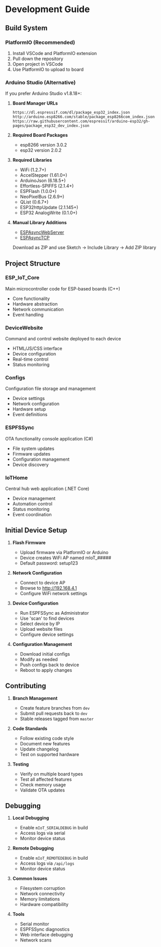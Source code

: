 # Development Guide

## Build System

### PlatformIO (Recommended)
1. Install VSCode and PlatformIO extension
2. Pull down the repository
3. Open project in VSCode
4. Use PlatformIO to upload to board

### Arduino Studio (Alternative)
If you prefer Arduino Studio v1.8.18+:

1. **Board Manager URLs**
   ```
   https://dl.espressif.com/dl/package_esp32_index.json
   http://arduino.esp8266.com/stable/package_esp8266com_index.json
   https://raw.githubusercontent.com/espressif/arduino-esp32/gh-pages/package_esp32_dev_index.json
   ```

2. **Required Board Packages**
   - esp8266 version 3.0.2
   - esp32 version 2.0.2

3. **Required Libraries**
   * WiFi (1.2.7+)
   * AccelStepper (1.61.0+)
   * ArduinoJson (6.18.5+)
   * Effortless-SPIFFS (2.1.4+)
   * ESPFlash (1.0.0+)
   * NeoPixelBus (2.6.9+)
   * QList (0.6.7+)
   * ESP32httpUpdate (2.1.145+)
   * ESP32 AnalogWrite (0.1.0+)

4. **Manual Library Additions**
   * [ESPAsyncWebServer](https://github.com/me-no-dev/ESPAsyncWebServer)
   * [ESPAsyncTCP](https://github.com/me-no-dev/ESPAsyncTCP)
   
   Download as ZIP and use Sketch -> Include Library -> Add ZIP library

## Project Structure

### ESP_IoT_Core
Main microcontroller code for ESP-based boards (C++)
- Core functionality
- Hardware abstraction
- Network communication
- Event handling

### DeviceWebsite
Command and control website deployed to each device
- HTML/JS/CSS interface
- Device configuration
- Real-time control
- Status monitoring

### Configs
Configuration file storage and management
- Device settings
- Network configuration
- Hardware setup
- Event definitions

### ESPFSSync
OTA functionality console application (C#)
- File system updates
- Firmware updates
- Configuration management
- Device discovery

### IoTHome
Central hub web application (.NET Core)
- Device management
- Automation control
- Status monitoring
- Event coordination

## Initial Device Setup

1. **Flash Firmware**
   - Upload firmware via PlatformIO or Arduino
   - Device creates WiFi AP named mIoT_#####
   - Default password: setup123

2. **Network Configuration**
   - Connect to device AP
   - Browse to http://192.168.4.1
   - Configure WiFi network settings

3. **Device Configuration**
   - Run ESPFSSync as Administrator
   - Use 'scan' to find devices
   - Select device by IP
   - Upload website files
   - Configure device settings

4. **Configuration Management**
   - Download initial configs
   - Modify as needed
   - Push configs back to device
   - Reboot to apply changes

## Contributing

1. **Branch Management**
   - Create feature branches from `dev`
   - Submit pull requests back to `dev`
   - Stable releases tagged from `master`

2. **Code Standards**
   - Follow existing code style
   - Document new features
   - Update changelog
   - Test on supported hardware

3. **Testing**
   - Verify on multiple board types
   - Test all affected features
   - Check memory usage
   - Validate OTA updates

## Debugging
1. **Local Debugging**
   - Enable `mIoT_SERIALDEBUG` in build
   - Access logs via serial
   - Monitor device status

2. **Remote Debugging**
   - Enable `mIoT_REMOTEDEBUG` in build
   - Access logs via `/api/logs`
   - Monitor device status

3. **Common Issues**
   - Filesystem corruption
   - Network connectivity
   - Memory limitations
   - Hardware compatibility

4. **Tools**
   - Serial monitor
   - ESPFSSync diagnostics
   - Web interface debugging
   - Network scans
